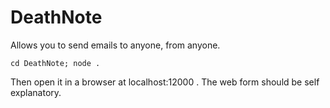 # DeathNote
Allows you to send emails to anyone, from anyone.

`cd DeathNote;
node .`

Then open it in a browser at localhost:12000 . The web form should be self explanatory.
